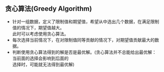 ## 贪心算法(Greedy Algorithm)

* 针对一组数据，定义了限制值和期望值，希望从中选出几个数据，在满足限制值的情况下，期望值越大。<br />
  此时可以考虑使用贪心算法。
* 每次选择当前情况下，在对限制值同等贡献的情况下，对期望值贡献最大的数据。
* 判断使用贪心算法得到的解是否是最优解。(贪心算法并不总能给出最优解：当前面的选择会影响到后面的<br />
  选择时，可能就无法得到最优解)